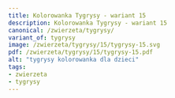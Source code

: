 ```yaml
---
title: Kolorowanka Tygrysy - wariant 15
description: Kolorowanka Tygrysy - wariant 15
canonical: /zwierzeta/tygrysy/
variant_of: tygrysy
image: /zwierzeta/tygrysy/15/tygrysy-15.svg
pdf: /zwierzeta/tygrysy/15/tygrysy-15.pdf
alt: "tygrysy kolorowanka dla dzieci"
tags:
- zwierzeta
- tygrysy
---
```

